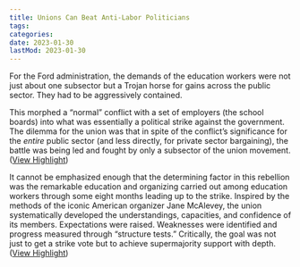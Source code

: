 ```yaml
---
title: Unions Can Beat Anti-Labor Politicians
tags:
categories:
date: 2023-01-30
lastMod: 2023-01-30
---
```

For the Ford administration, the demands of the education workers were not just about one subsector but a Trojan horse for gains across the public sector. They had to be aggressively contained.

This morphed a “normal” conflict with a set of employers (the school boards) into what was essentially a political strike against the government. The dilemma for the union was that in spite of the conflict’s significance for the *entire* public sector (and less directly, for private sector bargaining), the battle was being led and fought by only a subsector of the union movement. ([View Highlight](https://read.readwise.io/read/01gmv1sqb0h52qjgrad10desdy))

It cannot be emphasized enough that the determining factor in this rebellion was the remarkable education and organizing carried out among education workers through some eight months leading up to the strike. Inspired by the methods of the iconic American organizer Jane McAlevey, the union systematically developed the understandings, capacities, and confidence of its members. Expectations were raised. Weaknesses were identified and progress measured through “structure tests.” Critically, the goal was not just to get a strike vote but to achieve supermajority support with depth. ([View Highlight](https://read.readwise.io/read/01gmv1wa05hqde5ma7m9zkw7rj))
